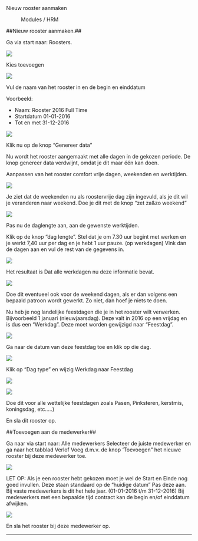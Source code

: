 <properties>
	<page>
		<title>Nieuw rooster aanmaken</title>
		<description>Nieuw rooster aanmaken</description>
	</page>
	<menu>
		<position>Modules / HRM </position>
		<title>Nieuw rooster aanmaken</title>
	</menu>
</properties>

##Nieuw rooster aanmaken.##

Ga via start naar: Roosters.

![](images/1.jpg)

Kies toevoegen

![](images/2.jpg) 

Vul de naam van het rooster in en de begin en einddatum 

Voorbeeld:

* Naam: Rooster 2016 Full Time
* Startdatum 01-01-2016
* Tot en met  31-12-2016

![](images/3.jpg)
 
Klik nu op de knop “Genereer data”

Nu wordt het rooster aangemaakt met alle dagen in de gekozen periode. De knop genereer data verdwijnt, omdat je dit maar één kan doen.


Aanpassen van het rooster comfort vrije dagen, weekenden en werktijden.

![](images/4.jpg) 

Je ziet dat de weekenden nu als roostervrije dag zijn ingevuld, als je dit wil je veranderen naar weekend. Doe je dit met de knop “zet za&zo weekend”
 
![](images/5.jpg)

Pas nu de daglengte aan, aan de gewenste werktijden.

Klik op de knop “dag lengte”. Stel dat je om 7.30 uur begint met werken en je werkt 7,40 uur per dag en je hebt 1 uur pauze. (op werkdagen)
Vink dan de dagen aan en vul de rest van de gegevens in.

![](images/6.jpg)

Het resultaat is Dat alle werkdagen nu deze informatie bevat.

![](images/7.jpg)

Doe dit eventueel ook voor de weekend dagen, als er dan volgens een bepaald patroon wordt gewerkt. Zo niet, dan hoef je niets te doen.

Nu heb je nog landelijke feestdagen die je in het rooster wilt verwerken.
Bijvoorbeeld 1 januari (nieuwjaarsdag). Deze valt in 2016 op een vrijdag en is dus een “Werkdag”. Deze moet worden gewijzigd naar “Feestdag”.

![](images/8.jpg)

Ga naar de datum van deze feestdag toe en klik op die dag.

![](images/9.jpg)

Klik op “Dag type” en wijzig Werkdag naar Feestdag

![](images/10.jpg)

![](images/11.jpg)

Doe dit voor alle wettelijke feestdagen zoals Pasen, Pinksteren, kerstmis, koningsdag, etc…..)

En sla dit rooster op.

##Toevoegen aan de medewerker##

Ga naar via start naar: Alle medewerkers
Selecteer de juiste medewerker en ga naar het tabblad Verlof
Voeg d.m.v. de knop ‘Toevoegen” het nieuwe rooster bij deze medewerker toe.
 
![](images/12.jpg)

LET OP:
Als je een rooster hebt gekozen moet je wel de Start en Einde nog goed invullen.
Deze staan standaard op de “huidige datum”
Pas deze aan. 
Bij vaste medewerkers is dit het hele jaar. (01-01-2016 t/m 31-12-2016)
Bij medewerkers met een bepaalde tijd contract kan de begin en/of einddatum afwijken.
 
![](images/13.jpg)

En sla het rooster bij deze medewerker op.

--------------






